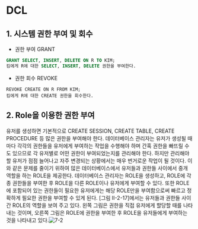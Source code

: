 # DCL



## 1. 시스템 권한 부여 및 회수

- 권한 부여 GRANT

```sql
GRANT SELECT, INSERT, DELETE ON R TO KIM;
킴에게 R에 대한 SELECT, INSERT, DELETE 권한을 부여한다.
```



- 권한 회수 REVOKE

```
REVOKE CREATE ON R FROM KIM;
킴에게 R에 대한 CREATE 권한을 회수한다.
```



## 2. Role을 이용한 권한 부여

유저를 생성하면 기본적으로 CREATE SESSION, CREATE TABLE, CREATE PROCEDURE 등 많은 권한을 부여해야 한다. 데이터베이스 관리자는 유저가 생성될 때마다 각각의 권한들을 유저에게 부여하는 작업을 수행해야 하며 간혹 권한을 빠뜨릴 수도 있으므로 각 유저별로 어떤 권한이 부여되었는지를 관리해야 한다. 하지만 관리해야 할 유저가 점점 늘어나고 자주 변경되는 상황에서는 매우 번거로운 작업이 될 것이다. 이와 같은 문제를 줄이기 위하여 많은 데이터베이스에서 유저들과 권한들 사이에서 중개 역할을 하는 ROLE을 제공한다. 데이터베이스 관리자는 ROLE을 생성하고, ROLE에 각종 권한들을 부여한 후 ROLE을 다른 ROLE이나 유저에게 부여할 수 있다. 또한 ROLE에 포함되어 있는 권한들이 필요한 유저에게는 해당 ROLE만을 부여함으로써 빠르고 정확하게 필요한 권한을 부여할 수 있게 된다. [그림 Ⅱ-2-17]에서는 유저들과 권한들 사이 간 ROLE의 역할을 보여 주고 있다. 왼쪽 그림은 권한을 직접 유저에게 할당할 때를 나타내는 것이며, 오른쪽 그림은 ROLE에 권한을 부여한 후 ROLE을 유저들에게 부여하는 것을 나타내고 있다.![7-2](image/7-2.jpg)

